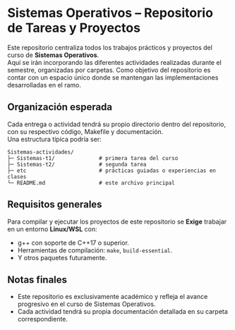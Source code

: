 # Sistemas Operativos – Repositorio de Tareas y Proyectos

Este repositorio centraliza todos los trabajos prácticos y proyectos del curso de **Sistemas Operativos**.  
Aquí se irán incorporando las diferentes actividades realizadas durante el semestre, organizadas por carpetas. 
Como objetivo del repositorio es contar con un espacio único donde se mantengan las implementaciones desarrolladas en el ramo.  

## Organización esperada

Cada entrega o actividad tendrá su propio directorio dentro del repositorio, con su respectivo código, Makefile y documentación.  
Una estructura típica podría ser:

```
Sistemas-actividades/
├─ Sistemas-t1/              # primera tarea del curso
├─ Sistemas-t2/              # segunda tarea
├─ etc                       # prácticas guiadas o experiencias en clases
└─ README.md                 # este archivo principal
```

## Requisitos generales

Para compilar y ejecutar los proyectos de este repositorio se **Exige** trabajar en un entorno **Linux/WSL** con:

- g++ con soporte de C++17 o superior.
- Herramientas de compilación: `make`, `build-essential`.
- Y otros paquetes futuramente.


## Notas finales

- Este repositorio es exclusivamente académico y refleja el avance progresivo en el curso de Sistemas Operativos.  
- Cada actividad tendrá su propia documentación detallada en su carpeta correspondiente.
